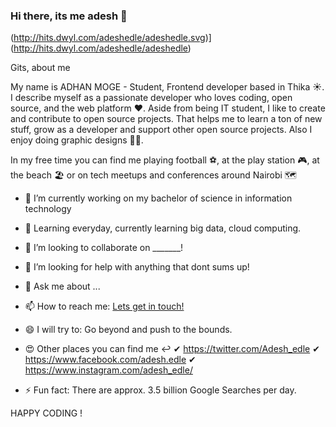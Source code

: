 ### Hi there, its me adesh 👋

(http://hits.dwyl.com/adeshedle/adeshedle.svg)](http://hits.dwyl.com/adeshedle/adeshedle)

Gits, about me 

My name is ADHAN MOGE - Student, Frontend developer based in Thika ☀️. I describe myself as a passionate developer who loves coding, open source, and the web platform ❤️. Aside from being IT student, I like to create and contribute to open source projects. That helps me to learn a ton of new stuff, grow as a developer and support other open source projects. Also I enjoy doing graphic designs 👨‍💻.

In my free time you can find me playing football ⚽, at the play station 🎮, at the beach 🏖 or on tech meetups and conferences around Nairobi 🗺

- 🔭 I’m currently working on my bachelor of science in information technology
- 🌱 Learning everyday, currently learning big data, cloud computing. 
- 👯 I’m looking to collaborate on _______!
- 🤔 I’m looking for help with anything that dont sums up!
- 💬 Ask me about ...
- 📫 How to reach me: <a href="mailto:adhanedly@gmail.com">Lets get in touch!</a>
- 😄 I will try to: Go beyond and push to the bounds.
- 😍 Other places you can find me ↩
      ✔ https://twitter.com/Adesh_edle
      ✔ https://www.facebook.com/adesh.edle
      ✔ https://www.instagram.com/adesh_edle/

- ⚡ Fun fact: There are approx. 3.5 billion Google Searches per day.



HAPPY CODING !

